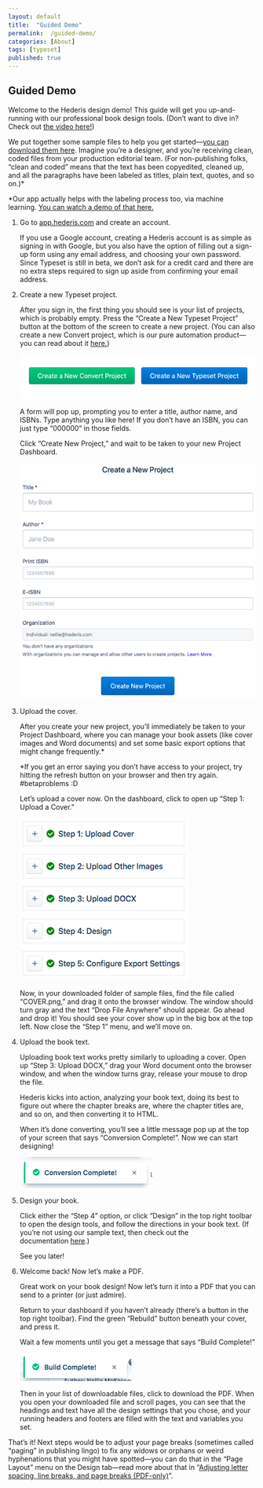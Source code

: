 ```yaml
---
layout: default
title:  "Guided Demo"
permalink:  /guided-demo/
categories: [About]
tags: [typeset]
published: true
---
```


<section data-type="chapter" class="hsecchapter" data-hederis-type="hsecchapter" id="guided-demo" data-pi-attrs="id: guided-demo; data-tags: typeset;" role="doc-chapter" data-tags="typeset" data-author-name=" " data-book-title=" " title="Guided Demo"><h1 data-hederis-type="hblkchaptitle" class="hblkchaptitle" id="pRpFFXJEb">Guided Demo</h1><p class="hblkp" data-hederis-type="hblkp" id="pEQl7fDVm">Welcome to the Hederis design demo! This guide will get you up-and-running with our professional book design tools. (Don&#8217;t want to dive in? Check out&#160;<a href="https://youtu.be/KjJA1HvvEhw" target="_blank" data-hederis-type="hspana" id="pkwKguSKK"><span class="Hyperlink" data-hederis-type="hspnspan" id="pqYvwmog7">the video here!</span></a>)</p><p class="hblkp" data-hederis-type="hblkp" id="pbupBgsUT">We put together some sample files to help you get started&#8212;<a href="https://www.dropbox.com/s/0t99hotj0svng8h/hederis-demo-files.zip?dl=0" target="_blank" data-hederis-type="hspana" id="pIia54CUk"><span class="Hyperlink" data-hederis-type="hspnspan" id="pgdYvvrkH">you can download them here</span></a>. Imagine you&#8217;re a designer, and you&#8217;re receiving clean, coded files from your production editorial team. (For non-publishing folks, &#8220;clean and coded&#8221; means that the text has been copyedited, cleaned up, and all the paragraphs have been labeled as titles, plain text, quotes, and so on.)*</p><p class="hblkp" data-hederis-type="hblkp" id="pNU9Xfw8i">*Our app actually helps with the labeling process too, via machine learning.&#160;<a href="https://www.youtube.com/embed/vyuVLK4JIkg" target="_blank" data-hederis-type="hspana" id="pHvlajjFw"><span class="Hyperlink" data-hederis-type="hspnspan" id="poUewHwYj">You can watch a demo of that here.</span></a></p><ol class="hwprnumlist" data-hederis-type="hwprnumlist" id="pqptYfWyM"><li class="hblkoli" data-hederis-type="hblkoli" id="li4jkZs7Ur"><p class="hblkoli" data-hederis-type="hblklip" id="pnNVsGDQp">Go to&#160;<a href="http://app.hederis.com/" target="_blank" data-hederis-type="hspana" id="pMfUscRuC"><span class="Hyperlink" data-hederis-type="hspnspan" id="pywZNT2bS">app.hederis.com</span></a>&#160;and create an account.</p><p class="hblklicont" data-hederis-type="hblklicont" id="peJJk631Z">If you use a Google account, creating a Hederis account is as simple as signing in with Google, but you also have the option of filling out a sign-up form using any email address, and choosing your own password. Since Typeset is still in beta, we don&#8217;t ask for a credit card and there are no extra steps required to sign up aside from confirming your email address.</p></li><li class="hblkoli" data-hederis-type="hblkoli" id="liFVUIUaeY"><p class="hblkoli" data-hederis-type="hblklip" id="pNxIjRVlO">Create a new Typeset project.</p><p class="hblklicont" data-hederis-type="hblklicont" id="puliMg5as">After you sign in, the first thing you should see is your list of projects, which is probably empty. Press the &#8220;Create a New Typeset Project&#8221; button at the bottom of the screen to create a new project. (You can also create a new Convert project, which is our pure automation product&#8212;you can read about it&#160;<a href="https://www.hederis.com/products.html" target="_blank" data-hederis-type="hspana" id="pCyuzrCvg"><span class="Hyperlink" data-hederis-type="hspnspan" id="pcMkZmJyP">here.</span></a>)</p><img data-hederis-type="hblkimg" class="hblkimg" id="pyZKa0vRv" src="/images/createprojectbutton.png" data-img-src="createprojectbutton.png"/><p class="hblklicont" data-hederis-type="hblklicont" id="pfr008onu">A form will pop up, prompting you to enter a title, author name, and ISBNs. Type anything you like here! If you don&#8217;t have an ISBN, you can just type &#8220;000000&#8221; in those fields.</p><p class="hblklicont" data-hederis-type="hblklicont" id="pryQ2vZaJ">Click &#8220;Create New Project,&#8221; and wait to be taken to your new Project Dashboard.</p><img data-hederis-type="hblkimg" class="hblkimg" id="pI5OwZaq5" src="/images/createnewproject.png" data-img-src="createnewproject.png"/></li><li class="hblkoli" data-hederis-type="hblkoli" id="liVSeFyyHZ"><p class="hblkoli" data-hederis-type="hblklip" id="pKXtwQTfI">Upload the cover.</p><p class="hblklicont" data-hederis-type="hblklicont" id="p5HDAWaql">After you create your new project, you&#8217;ll immediately be taken to your Project Dashboard, where you can manage your book assets (like cover images and Word documents) and set some basic export options that might change frequently.*</p><p class="hblklicont" data-hederis-type="hblklicont" id="ponuT4igz">*If you get an error saying you don&#8217;t have access to your project, try hitting the refresh button on your browser and then try again. #betaproblems :D</p><p class="hblklicont" data-hederis-type="hblklicont" id="pVlMYKs6d">Let&#8217;s upload a cover now. On the dashboard, click to open up &#8220;Step 1: Upload a Cover.&#8221;</p><img data-hederis-type="hblkimg" class="hblkimg" id="pSc5u5kU4" src="/images/uploadacover.png" data-img-src="uploadacover.png"/><p class="hblklicont" data-hederis-type="hblklicont" id="pDK3EfcNy">Now, in your downloaded folder of sample files, find the file called &#8220;COVER.png,&#8221; and drag it onto the browser window. The window should turn gray and the text &#8220;Drop File Anywhere&#8221; should appear. Go ahead and drop it! You should see your cover show up in the big box at the top left. Now close the &#8220;Step 1&#8221; menu, and we&#8217;ll move on.</p></li><li class="hblkoli" data-hederis-type="hblkoli" id="li8H5je7wO"><p class="hblkoli" data-hederis-type="hblklip" id="pmDflTfek">Upload the book text.</p><p class="hblklicont" data-hederis-type="hblklicont" id="pN4wpPJeu">Uploading book text works pretty similarly to uploading a cover. Open up &#8220;Step 3: Upload DOCX,&#8221; drag your Word document onto the browser window, and when the window turns gray, release your mouse to drop the file.</p><p class="hblklicont" data-hederis-type="hblklicont" id="pmEU75Cbt">Hederis kicks into action, analyzing your book text, doing its best to figure out where the chapter breaks are, where the chapter titles are, and so on, and then converting it to HTML.</p><p class="hblklicont" data-hederis-type="hblklicont" id="pSwmXZXHs">When it&#8217;s done converting, you&#8217;ll see a little message pop up at the top of your screen that says &#8220;Conversion Complete!&#8221;. Now we can start designing!</p><img data-hederis-type="hblkimg" class="hblkimg" id="pcOVZHKQk" src="/images/conversioncomplete.png" data-img-src="conversioncomplete.png"/></li><li class="hblkoli" data-hederis-type="hblkoli" id="lif7Ctj1sg"><p class="hblkoli" data-hederis-type="hblklip" id="pImKqYfUQ">Design your book.</p><p class="hblklicont" data-hederis-type="hblklicont" id="pAc7GUbd9">Click either the &#8220;Step 4&#8221; option, or click &#8220;Design&#8221; in the top right toolbar to open the design tools, and follow the directions in your book text. (If you&#8217;re not using our sample text, then check out the documentation&#160;<a href="https://www.hederis.com/demo.html" target="_blank" data-hederis-type="hspana" id="ptGRl6e0F"><span class="Hyperlink" data-hederis-type="hspnspan" id="pzGbn2WlY">here</span></a>.)</p><p class="hblklicont" data-hederis-type="hblklicont" id="pUq7Z0SQv">See you later!</p></li><li class="hblkoli" data-hederis-type="hblkoli" id="liQ5ZDsweD"><p class="hblkoli" data-hederis-type="hblklip" id="pgkk4jAyg">Welcome back! Now let&#8217;s make a PDF.</p><p class="hblklicont" data-hederis-type="hblklicont" id="p1zsEyMdu">Great work on your book design! Now let&#8217;s turn it into a PDF that you can send to a printer (or just admire).</p><p class="hblklicont" data-hederis-type="hblklicont" id="p1fu8TLod">Return to your dashboard if you haven&#8217;t already (there&#8217;s a button in the top right toolbar). Find the green &#8220;Rebuild&#8221; button beneath your cover, and press it.</p><p class="hblklicont" data-hederis-type="hblklicont" id="p53RPzT66">Wait a few moments until you get a message that says &#8220;Build Complete!&#8221;</p><img data-hederis-type="hblkimg" class="hblkimg" id="poPT4rMd2" src="/images/buildcomplete.png" data-img-src="buildcomplete.png"/><p class="hblklicont" data-hederis-type="hblklicont" id="pq2zYIRTf">Then in your list of downloadable files, click to download the PDF. When you open your downloaded file and scroll pages, you can see that the headings and text have all the design settings that you chose, and your running headers and footers are filled with the text and variables you set.</p></li></ol><p class="hblkp" data-hederis-type="hblkp" id="pjDtA4sxc">That&#8217;s it! Next steps would be to adjust your page breaks (sometimes called &#8220;paging&#8221; in publishing lingo) to fix any widows or orphans or weird hyphenations that you might have spotted&#8212;you can do that in the &#8220;Page Layout&#8221; menu on the Design tab&#8212;read more about that in &#8220;<a href="{% post_url 2020-08-25-45-AdjustingletterspacinglinebreaksandpagebreaksPDF-only %}" data-hederis-type="hspana" id="pnYOH7R5r"><span class="Hyperlink" data-hederis-type="hspnspan" id="pEeBnsgRg">Adjusting letter spacing, line breaks, and page breaks (PDF-only)</span></a>&#8221;.</p></section>